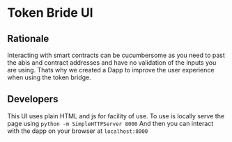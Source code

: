 # Token Bride UI

## Rationale
Interacting with smart contracts can be cucumbersome as you need to past the abis and contract addresses and have no validation of the inputs you are using. 
Thats why we created a Dapp to improve the user experience when using the token bridge.

## Developers
This UI uses plain HTML and js for facility of use. To use is locally serve the page using
`python -m SimpleHTTPServer 8000`
And then you can interact with the dapp on your browser at `localhost:8000`
